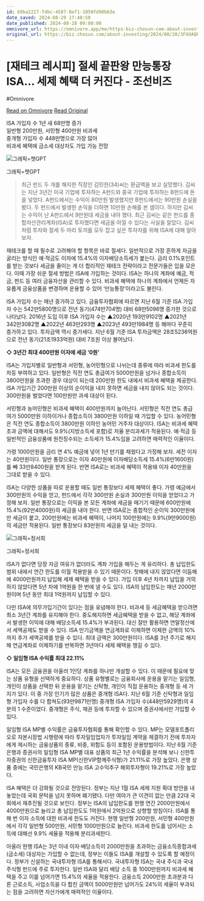 ```yaml
---
id: 69ba2227-fdbc-4587-8ef1-1050fd90b63e
date_saved: 2024-08-29 17:48:58
date_published: 2024-08-28 09:00:00
omnivore_url: https://omnivore.app/me/https-biz-chosun-com-about-investing-2024-08-28-3-fxuaqforfgz-7--1919d52b927
original_url: https://biz.chosun.com/about-investing/2024/08/28/3FXUAQFORFGZ7P7DTEZD6NJGW4/
---
```


# [재테크 레시피] 절세 끝판왕 만능통장 ISA… 세제 혜택 더 커진다 - 조선비즈
#Omnivore
 
[Read on Omnivore](https://omnivore.app/me/https-biz-chosun-com-about-investing-2024-08-28-3-fxuaqforfgz-7--1919d52b927)
[Read Original](https://biz.chosun.com/about-investing/2024/08/28/3FXUAQFORFGZ7P7DTEZD6NJGW4/)
 
ISA 가입자 수 1년 새 68만명 증가  
일반형 200만원, 서민형 400만원 비과세  
중개형 가입자 수 448만명으로 가장 많아  
비과세 혜택에 금소세 대상자도 가입 가능 전망

![그래픽=챗GPT](https://proxy-prod.omnivore-image-cache.app/616x622,scbecn5srn9cmBMCa8N7G8FwmxKxnTc6QyB7RBESngzg/https://biz.chosun.com/resizer/8SlOcT3OUUZQwzyi69b8yBBPk3A=/616x0/smart/cloudfront-ap-northeast-1.images.arcpublishing.com/chosunbiz/PAIRH3ACYFEP5KETK3IK3EZYAE.PNG)

그래픽=챗GPT

> 최근 펀드 두 개를 해지한 직장인 김민찬(34)씨는 환급액을 보고 실망했다. 김씨는 지난 3년간 미국 기업에 투자하는 A펀드와 중국 기업에 투자하는 B펀드에 돈을 넣었다. A펀드에서는 수익이 80만원 발생했지만 B펀드에서는 90만원 손실을 봤다. 두 펀드에서 발생한 손익을 더하면 10만원 손해를 본 셈이다. 하지만 김씨는 수익이 난 A펀드에서 9만원대 세금을 내야 했다. 최근 김씨는 같은 펀드를 종합자산관리계좌(ISA)로 투자했다면 세금을 아낄 수 있다는 사실을 알았다. 김씨처럼 투자와 절세 두 마리 토끼를 모두 잡고 싶은 투자자를 위해 ISA에 대해 알아보자.

재테크를 할 때 필수로 고려해야 할 항목은 바로 절세다. 일반적으로 가장 흔하게 자금을 굴리는 방식인 예·적금도 이자에 15.4%의 이자배당소득세가 붙는다. 금리 0.1%포인트를 받는 것보다 세금을 줄이는 게 더 합리적인 재테크 전략이라고 전문가들은 입을 모은다. 이때 가장 쉬운 절세 방법은 ISA에 가입하는 것이다. ISA는 하나의 계좌에 예금, 적금, 펀드 등 여러 금융자산을 관리할 수 있다. 비과세 혜택에 하나의 계좌에서 언제든 자유롭게 금융상품을 변경하며 운용할 수 있어 ‘만능통장’이라고도 불린다.

ISA 가입자 수는 매년 증가하고 있다. 금융투자협회에 따르면 지난 6월 기준 ISA 가입자 수는 542만5800명으로 전년 동기(474만704명) 대비 68만5096명 증가한 것으로 나타났다. 2016년 도입 이후 ISA 가입자 수는 ▲2020년 193만9102명 ▲2021년 342만3082명 ▲2022년 463만293명 ▲2023년 493만1984명 등 해마다 꾸준히 증가하고 있다. 투자금액 역시 증가세다. 지난 6월 기준 ISA 투자금액은 28조5236억원으로 전년 동기(21조1933억원) 대비 7조원 이상 불어났다.

**◇ 3년간 최대 400만원 이자에 세금 ‘0원’**

ISA는 가입자별로 일반형과 서민형, 농어민형으로 나뉘는데 종류에 따라 비과세 한도를 차등 부여하고 있다. 일반형은 직전 연도 총급여가 5000만원을 넘거나 종합소득이 3800만원을 초과한 경우 대상이 되는데 200만원 한도 내에서 비과세 혜택을 제공한다. ISA 가입기간 200만원 이상의 순이익을 내지 못하면 세금을 내지 않아도 되는 것이다. 300만원을 벌었다면 100만원만 과세 대상이 된다.

서민형과 농어민형은 비과세 혜택이 400만원까지 늘어난다. 서민형은 직전 연도 총급여가 5000만원 이하이거나 종합소득이 3800만원 이하일 때 가입할 수 있다. 농어민형은 직전 연도 종합소득이 3800만원 이하인 농어민 거주자 대상이다. ISA는 비과세 혜택 초과 금액에 대해서도 9.9%(지방소득세 포함)로 저율 분리과세가 적용된다. 예·적금 등 일반적인 금융상품에 원천징수되는 소득세가 15.4%임을 고려하면 매력적인 이율이다.

가령 1000만원을 금리 연 4% 예금에 넣어 1년 만기를 채웠다고 가정해 보자. 세전 이자는 40만원이다. 일반 통장으로는 이자 40만원에 이자배당소득세 15.4%(6만1600원)를 빼 33만8400원을 받게 된다. 반면 ISA로는 비과세 혜택이 적용돼 이자 40만원을 그대로 받을 수 있다.

ISA는 다양한 상품을 따로 운용할 때도 일반 통장보다 세제 혜택이 좋다. 가령 예금에서 300만원의 수익을 얻고, 펀드에서 각각 300만원 손실과 300만원 이익을 얻었다고 가정해 보자. 일반 통장으로는 이익을 본 모든 계좌에 세금을 매기기 때문에 600만원에 15.4%(92만4000원)의 세금을 내야 한다. 반면 ISA로는 종합적인 순이익 300만원에만 세금이 붙고, 200만원에는 비과세 혜택이, 나머지 100만원에는 9.9%(9만9000원)의 세금만 적용된다. 일반 통장보다 83만원의 세금을 덜 내는 것이다.

![그래픽=정서희](https://proxy-prod.omnivore-image-cache.app/616x825,sJMfHJrjxXWPR4DlXaQEgfkV56QSoPpqw6zIfDaSG3pk/https://biz.chosun.com/resizer/whf8tPFOPBAFydJMPpIn6WGWeTQ=/616x0/smart/cloudfront-ap-northeast-1.images.arcpublishing.com/chosunbiz/QXCZABG73JHKLKQXQDABFBW2MI.jpg)

그래픽=정서희

ISA가 없다면 당장 자금 여유가 없더라도 계좌 가입을 해두는 게 유리하다. 총 납입한도 범위 내에서 연간 한도를 이월 적용받을 수 있기 때문이다. 첫해에 내지 않았다면 이듬해에 4000만원까지 납입해 세제 혜택을 받을 수 있다. 가입 이후 4년 차까지 납입을 거의 하지 않았다면 5년 차에 1억원을 한 번에 낼 수도 있다. ISA의 납입한도는 매년 2000만원이며 5년 동안 최대 1억원까지 납입할 수 있다.

다만 ISA에 의무가입기간이 있다는 점을 유념해야 한다. 비과세 등 세금혜택을 받으려면 최소 3년간 계좌를 유지해야 한다. 중도해지하면 세금혜택을 받을 수 없고, 해당 계좌에서 발생한 이익에 대해 배당소득세 15.4%가 부과된다. 대신 잘만 활용하면 연말정산에서 세액공제도 받을 수 있다. ISA 만기금액을 연금계좌로 이체하면 이체한 금액의 10%까지 추가 세액공제를 받을 수 있다. 최대 금액은 300만원이다. ISA를 3년 주기로 해지해 연금계좌로 이체하기를 반복하면 3년마다 세제 혜택을 챙길 수 있다.

**◇ 일임형 ISA 수익률 최대 22.11%**

ISA는 모든 금융권을 아울러 1인당 계좌를 하나만 개설할 수 있다. 이 때문에 필요에 맞는 상품 유형을 선택하게 중요하다. 상품 유형별로는 금융회사에 운용을 맡기는 일임형, 개인이 상품을 선택한 뒤 운용을 맡기는 신탁형, 개인이 직접 운용하는 중개형 등 세 가지가 있다. 이 중 가장 인기가 많은 상품은 중개형 ISA다. 지난 6월 기준 신탁형과 일임형 가입자 수를 다 합쳐도(93만9871만명) 중개형 ISA 가입자 수(448만5929명)의 4분의 1 수준이었다. 중개형은 주식, 채권 등에 투자할 수 있으며 증권사에서만 가입할 수 있다.

일임형 ISA MP별 수익률은 금융투자협회를 통해 확인할 수 있다. MP는 모델포트폴리오로 자본시장법 시행령에 따라 투자일임업자가 투자일임 계약을 체결하기 전에 투자자에게 제시하는 금융상품의 종류, 비중, 위험도 등이 포함된 운용방법이다. 지난 6월 기준 은행과 증권사의 일임형 ISA MP별 대표 상품의 최근 1년 수익률을 분석해 보니 신한투자증권의 신한금융투자 ISA MP(신한VIP함께주식형)가 21.11%로 가장 높았다. 은행 상품 중에는 국민은행의 KB국민 만능 ISA 고수익추구 해외투자형이 19.21%로 가장 높았다.

ISA 혜택은 더 강화될 것으로 전망된다. 정부는 지난 1월 ISA 세제 지원 확대 방안을 내놓았는데 국회 문턱을 넘지 못하며 폐기됐다. 다만 여야가 큰 이견이 없는 만큼 22대 국회에서 재추진될 것으로 보인다. 정부는 ISA의 납입한도를 현행 연간 2000만원에서 4000만원으로 늘리고 총 납입한도도 1억원에서 2억원으로 상향할 방침이다. ISA를 통해 번 이자 소득에 대한 비과세 한도도 커진다. 현행 일반형 200만원, 서민형 400만원에서 각각 일반형 500만원, 서민형 1000만원으로 늘린다. 비과세 한도를 넘어서는 소득에 대해선 9.9% 세율을 적용해 분리과세한다.

아울러 현행 ISA는 3년 이내 이자·배당소득이 2000만원을 초과하는 금융소득종합과세(금소세) 대상자는 가입할 수 없는데, 정부는 이들도 ISA를 개설할 수 있도록 할 예정이다. 정부가 신설하는 국내투자형 ISA를 통해서다. 국내투자형 ISA는 국내 주식과 국내주식형 펀드에 주로 투자한다. 일반 ISA와 달리 배당 소득 중 1000만원까지 비과세 혜택을 주고 이를 넘어가면 15.4%의 세율을 적용한다. 금융소득 2000만원 초과분과 다른 근로소득, 사업소득을 다 합친 금액이 5000만원만 넘어가도 24%의 세율이 부과되는 점을 고려하면 자산가에게 매력적인 이율이다.